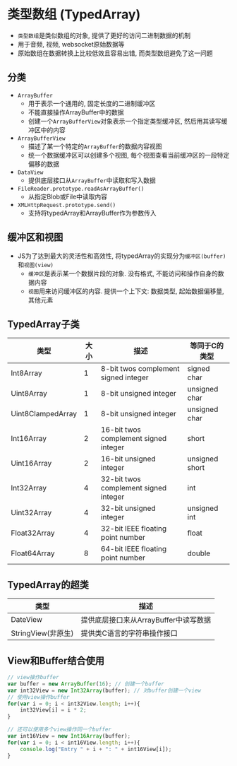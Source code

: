 # 类型数组 (TypedArray)

* `类型数组`是类似数组的对象, 提供了更好的访问二进制数据的机制
* 用于音频, 视频, websocket原始数据等
* 原始数组在数据转换上比较低效且容易出错, 而类型数组避免了这一问题

## 分类

* `ArrayBuffer`
    - 用于表示一个通用的, 固定长度的二进制缓冲区
    - 不能直接操作ArrayBuffer中的数据
    - 创建一个`ArrayBufferView`对象表示一个指定类型缓冲区, 然后用其读写缓冲区中的内容
* `ArrayBufferView`
    - 描述了某一个特定的`ArrayBuffer`的数据内容视图
    - 统一个数据缓冲区可以创建多个视图, 每个视图查看当前缓冲区的一段特定偏移的数据
* `DataView`
    - 提供底层接口从`ArrayBuffer`中读取和写入数据
* `FileReader.prototype.readAsArrayBuffer()`
    - 从指定Blob或File中读取内容
* `XMLHttpRequest.prototype.send()`
    - 支持将typedArray和ArrayBuffer作为参数传入

## 缓冲区和视图

* JS为了达到最大的灵活性和高效性, 将typedArray的实现分为`缓冲区(buffer)`和`视图(view)`
    - `缓冲区`是表示某一个数据片段的对象. 没有格式, 不能访问和操作自身的数据内容
    - `视图`用来访问缓冲区的内容. 提供一个上下文: 数据类型, 起始数据偏移量, 其他元素

## TypedArray子类

|类型|大小|描述|等同于C的类型|
|----|----|----|-------------|
|Int8Array|1|8-bit twos complement signed integer|signed char|
|Uint8Array|1|8-bit unsigned integer|unsigned char|
|Uint8ClampedArray|1|8-bit unsigned integer|unsigned char|
|Int16Array|2|16-bit twos complement signed integer|short|
|Uint16Array|2|16-bit unsigned integer|unsigned short|
|Int32Array|4|32-bit twos complement signed integer|int|
|Uint32Array|4|32-bit unsigned integer|unsigned int|
|Float32Array|4|32-bit IEEE floating point number|float|
|Float64Array|8|64-bit IEEE floating point number|double|

## TypedArray的超类

|类型|描述|
|----|----|
|DateView|提供底层接口来从ArrayBuffer中读写数据|
|StringView(非原生)|提供类C语言的字符串操作接口|

## View和Buffer结合使用

```javascript
// view操作buffer
var buffer = new ArrayBuffer(16); // 创建一个buffer
var int32View = new Int32Array(buffer); // 对buffer创建一个view
// 使用view操作buffer
for(var i = 0; i < int32View.length; i++){
    int32View[i] = i * 2;
}

// 还可以使用多个view操作同一个buffer
var int16View = new Int16Array(buffer);
for(var i = 0; i < int16View.length; i++){
    console.log("Entry " + i + ": " + int16View[i]);
}
``` 

